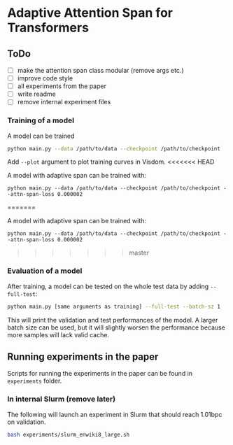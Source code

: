 # Adaptive Attention Span for Transformers

## ToDo
- [ ] make the attention span class modular (remove args etc.)
- [ ] improve code style
- [ ] all experiments from the paper
- [ ] write readme
- [ ] remove internal experiment files

### Training of a model
A model can be trained
```bash
python main.py --data /path/to/data --checkpoint /path/to/checkpoint
```
Add `--plot` argument to plot training curves in Visdom.
<<<<<<< HEAD

A model with adaptive span can be trained with:
```
python main.py --data /path/to/data --checkpoint /path/to/checkpoint --attn-span-loss 0.000002
```

=======

A model with adaptive span can be trained with:
```
python main.py --data /path/to/data --checkpoint /path/to/checkpoint --attn-span-loss 0.000002
```

>>>>>>> master
### Evaluation of a model
After training, a model can be tested on the whole test data by adding `--full-test`:
```bash
python main.py [same arguments as training] --full-test --batch-sz 1
```
This will print the validation and test performances of the model.
A larger batch size can be used, but it will slightly worsen the performance because more samples will lack valid cache.

## Running experiments in the paper
Scripts for running the experiments in the paper can be found in `experiments` folder.
### In internal Slurm (remove later)
The following will launch an experiment in Slurm that should reach 1.01bpc on validation.
```bash
bash experiments/slurm_enwiki8_large.sh
```